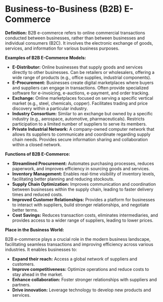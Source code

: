 # Business-to-Business (B2B) E-Commerce

**Definition:** B2B e-commerce refers to online commercial transactions conducted between businesses, rather than between businesses and individual consumers (B2C). It involves the electronic exchange of goods, services, and information for various business purposes.

**Examples of B2B E-Commerce Models:**

* **E-Distributor:** Online businesses that supply goods and services directly to other businesses. Can be retailers or wholesalers, offering a wide range of products (e.g., office supplies, industrial components).
* **E-Procurement:** Businesses create digital marketplaces where buyers and suppliers can engage in transactions. Often provide specialized software for e-invoicing, e-auctions, e-payment, and order tracking.
* **Exchange:** Online marketplaces focused on serving a specific vertical market (e.g., steel, chemicals, copper). Facilitates trading and price discovery within a particular industry.
* **Industry Consortium:** Similar to an exchange but owned by a specific industry (e.g., aerospace, automotive, pharmaceuticals). Restricts participation to a limited number of suppliers to serve its members.
* **Private Industrial Network:**  A company-owned computer network that allows its suppliers to communicate and coordinate regarding supply chain needs. Provides secure information sharing and collaboration within a closed network.

**Functions of B2B E-Commerce:**

* **Streamlined Procurement:** Automates purchasing processes, reduces paperwork, and improves efficiency in sourcing goods and services.
* **Inventory Management:**  Enables real-time visibility of inventory levels, facilitating better planning and reducing stockouts.
* **Supply Chain Optimization:** Improves communication and coordination between businesses within the supply chain, leading to faster delivery times and reduced costs.
* **Improved Customer Relationships:** Provides a platform for businesses to interact with suppliers, build stronger relationships, and negotiate better terms.
* **Cost Savings:** Reduces transaction costs, eliminates intermediaries, and provides access to a wider range of suppliers, leading to lower prices.

**Place in the Business World:**

B2B e-commerce plays a crucial role in the modern business landscape, facilitating seamless transactions and improving efficiency across various industries. It enables businesses to:

* **Expand their reach:** Access a global network of suppliers and customers.
* **Improve competitiveness:** Optimize operations and reduce costs to stay ahead in the market.
* **Enhance collaboration:**  Foster stronger relationships with suppliers and partners.
* **Drive innovation:** Leverage technology to develop new products and services.
